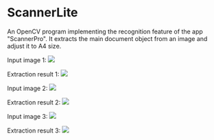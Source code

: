 ScannerLite
===========

An OpenCV program implementing the recognition feature of the app "ScannerPro". It extracts the main document object from an image and adjust it to A4 size.

Input image 1:
![](https://github.com/daisygao/ScannerLite/blob/master/images/doc1.jpg)

Extraction result 1:
![](https://raw2.github.com/daisygao/ScannerLite/master/dst1.jpg)

Input image 2:
![](https://github.com/daisygao/ScannerLite/blob/master/images/doc2.jpg)

Extraction result 2:
![](https://raw2.github.com/daisygao/ScannerLite/master/dst2.jpg)

Input image 3:
![](https://github.com/daisygao/ScannerLite/blob/master/images/doc3.jpg)

Extraction result 3:
![](https://raw2.github.com/daisygao/ScannerLite/master/dst3.jpg)